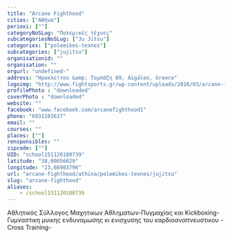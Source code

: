 ```yaml
---
title: "Arcane Fighthood"
cities: ["Αθήνα"]
perioxi: [""]
categoryNoSLug: "Πολεμικές τέχνες"
subcategoriesNoSLug: ["Ju Jitsu"]
categories: ["polemikes-texnes"]
subcategories: ["jujitsu"]
organisationid: ""
organisation: ""
orgurl: "undefined-"
address: "Ηρακλείτου &amp; Τομπάζη 89, Aigáleo, Greece"
logoimg: "http://www.fightsports.gr/wp-content/uploads/2016/03/arcane-fighthood-logo-1.jpg"
profilePhoto : "downloaded"
coverPhoto : "downloaded"
website: ""
facebook: "www.facebook.com/arcanefighthood1"
phone: "6931182637"
email: ""
courses: ""
places: [""]
rensponsibles: ""
zipcode: [""]
UID: "school151120180739"
latitude: "38,00056029"
longitude: "23,66903796"
url: "arcane-fighthood/athina/polemikes-texnes/jujitsu"
slug: "arcane-fighthood"
aliases:
    - /school151120180739
---
```



Αθλητικός Σύλλογος Μαχητικων Αθληματων-Πυγμαχίας και Kickboxing- Γυμναστικη μυικης ενδυναμωσης κι ενισχυσης του καρδιοαναπνευστικου -Cross Training-

